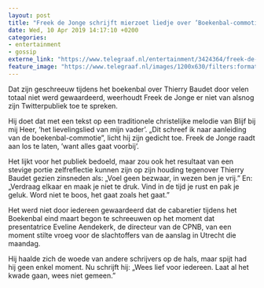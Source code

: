 ```yaml
---
layout: post
title: "Freek de Jonge schrijft mierzoet liedje over ’Boekenbal-commotie’"
date: Wed, 10 Apr 2019 14:17:10 +0200
categories: 
- entertainment 
- gossip 
externe_link: "https://www.telegraaf.nl/entertainment/3424364/freek-de-jonge-schrijft-mierzoet-liedje-over-boekenbal-commotie"
feature_image: "https://www.telegraaf.nl/images/1200x630/filters:format(jpeg):quality(80)/cdn-kiosk-api.telegraaf.nl/26465c06-5b8b-11e9-ba01-0255c322e81b.jpg"
---
```


<p class="intro">Dat zijn geschreeuw tijdens het boekenbal over Thierry Baudet door velen totaal niet werd gewaardeerd, weerhoudt Freek de Jonge er niet van alsnog zijn Twitterpubliek toe te spreken.</p> <p>Hij doet dat met een tekst op een traditionele christelijke melodie van Blijf bij mij Heer, ’het lievelingslied van mijn vader’. „Dit schreef ik naar aanleiding van de boekenbal-commotie”, licht hij zijn gedicht toe. Freek de Jonge raadt aan los te laten, ’want alles gaat voorbij’.</p><p>Het lijkt voor het publiek bedoeld, maar zou ook het resultaat van een stevige portie zelfreflectie kunnen zijn op zijn houding tegenover Thierry Baudet gezien zinsneden als: „Voel geen bezwaar, in wezen ben je vrij.” En: „Verdraag elkaar en maak je niet te druk. Vind in de tijd je rust en pak je geluk. Word niet te boos, het gaat zoals het gaat.”</p><p>Het werd niet door iedereen gewaardeerd dat de cabaretier tijdens het Boekenbal eind maart begon te schreeuwen op het moment dat presentatrice Eveline Aendekerk, de directeur van de CPNB, van een moment stilte vroeg voor de slachtoffers van de aanslag in Utrecht die maandag.</p><p>Hij haalde zich de woede van andere schrijvers op de hals, maar spijt had hij geen enkel moment. Nu schrijft hij: „Wees lief voor iedereen. Laat al het kwade gaan, wees niet gemeen.”</p>

